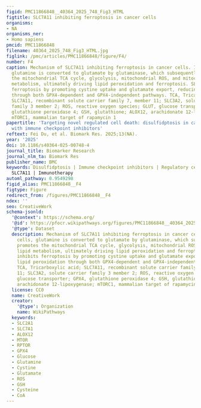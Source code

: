 ```yaml
---
figid: PMC11866848__40364_2025_748_Fig3_HTML
figtitle: SLC7A11 inhibiting ferroptosis in cancer cells
organisms:
- NA
organisms_ner:
- Homo sapiens
pmcid: PMC11866848
filename: 40364_2025_748_Fig3_HTML.jpg
figlink: /pmc/articles/PMC11866848/figure/F4/
number: F4
caption: Mechanism of SLC7A11 inhibiting ferroptosis in cancer cells. In cancer cells,
  glutamine is converted to glutamate by glutaminase, which subsequently promotes
  the mitochondrial TCA cycle, glycolysis, mitochondrial ROS, and mitochondrial lipid
  metabolism, ultimately driving lipid peroxidation and ferroptosis. SLC7A11 inhibits
  ferroptosis by promoting cystine uptake and glutamate export, reducing lipid peroxidation
  through both GPX4-dependent and GPX4-independent pathways. TCA, Tricarboxylic acid;
  SLC7A11, recombinant solute carrier family 7, member 11; SLC3A2, solute carrier
  family 3 member 2; ROS, reactive oxygen species; GLUT, glucose transporter; GPX4,
  glutathione peroxidase 4; GSH, glutathione; ALOX12, arachidonate 12-lipoxygenase;
  mTORC1, mammalian target of rapamycin 1
papertitle: 'Targeting novel regulated cell death: disulfidptosis in cancer immunotherapy
  with immune checkpoint inhibitors'
reftext: Fei Du, et al. Biomark Res. 2025;13(NA).
year: '2025'
doi: 10.1186/s40364-025-00748-4
journal_title: Biomarker Research
journal_nlm_ta: Biomark Res
publisher_name: BMC
keywords: Disulfidptosis | Immune checkpoint inhibitors | Regulatory cell death |
  SLC7A11 | Immunotherapy
automl_pathway: 0.9549298
figid_alias: PMC11866848__F4
figtype: Figure
redirect_from: /figures/PMC11866848__F4
ndex: ''
seo: CreativeWork
schema-jsonld:
  '@context': https://schema.org/
  '@id': https://pfocr.wikipathways.org/figures/PMC11866848__40364_2025_748_Fig3_HTML.html
  '@type': Dataset
  description: Mechanism of SLC7A11 inhibiting ferroptosis in cancer cells. In cancer
    cells, glutamine is converted to glutamate by glutaminase, which subsequently
    promotes the mitochondrial TCA cycle, glycolysis, mitochondrial ROS, and mitochondrial
    lipid metabolism, ultimately driving lipid peroxidation and ferroptosis. SLC7A11
    inhibits ferroptosis by promoting cystine uptake and glutamate export, reducing
    lipid peroxidation through both GPX4-dependent and GPX4-independent pathways.
    TCA, Tricarboxylic acid; SLC7A11, recombinant solute carrier family 7, member
    11; SLC3A2, solute carrier family 3 member 2; ROS, reactive oxygen species; GLUT,
    glucose transporter; GPX4, glutathione peroxidase 4; GSH, glutathione; ALOX12,
    arachidonate 12-lipoxygenase; mTORC1, mammalian target of rapamycin 1
  license: CC0
  name: CreativeWork
  creator:
    '@type': Organization
    name: WikiPathways
  keywords:
  - SLC2A1
  - SLC7A1
  - ALOX12
  - MTOR
  - RPTOR
  - GPX4
  - Glucose
  - Glutamine
  - Cystine
  - Glutamate
  - ROS
  - GSH
  - Cysteine
  - CoA
---
```

